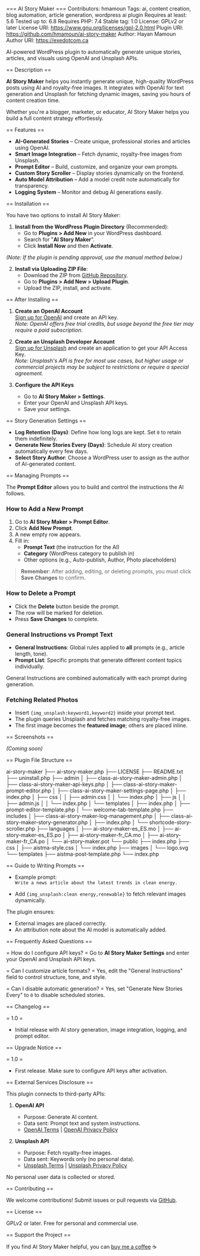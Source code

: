 === AI Story Maker ===
Contributors: hmamoun
Tags: ai, content creation, blog automation, article generation, wordpress ai plugin
Requires at least: 5.6
Tested up to: 6.8
Requires PHP: 7.4
Stable tag: 1.0
License: GPLv2 or later
License URI: https://www.gnu.org/licenses/gpl-2.0.html
Plugin URI: https://github.com/hmamoun/ai-story-maker
Author: Hayan Mamoun
Author URI: https://exedotcom.ca

AI-powered WordPress plugin to automatically generate unique stories, articles, and visuals using OpenAI and Unsplash APIs.

== Description ==

**AI Story Maker** helps you instantly generate unique, high-quality WordPress posts using AI and royalty-free images. It integrates with OpenAI for text generation and Unsplash for fetching dynamic images, saving you hours of content creation time.

Whether you're a blogger, marketer, or educator, AI Story Maker helps you build a full content strategy effortlessly.

== Features ==

- **AI-Generated Stories** – Create unique, professional stories and articles using OpenAI.
- **Smart Image Integration** – Fetch dynamic, royalty-free images from Unsplash.
- **Prompt Editor** – Build, customize, and organize your own prompts.
- **Custom Story Scroller** – Display stories dynamically on the frontend.
- **Auto Model Attribution** – Add a model credit note automatically for transparency.
- **Logging System** – Monitor and debug AI generations easily.

== Installation ==

You have two options to install AI Story Maker:

1. **Install from the WordPress Plugin Directory** (Recommended):
   - Go to **Plugins > Add New** in your WordPress dashboard.
   - Search for "**AI Story Maker**".
   - Click **Install Now** and then **Activate**.

*(Note: If the plugin is pending approval, use the manual method below.)*

2. **Install via Uploading ZIP File**:
   - Download the ZIP from [GitHub Repository](https://github.com/hmamoun/ai-story-maker).
   - Go to **Plugins > Add New > Upload Plugin**.
   - Upload the ZIP, install, and activate.

== After Installing ==

1. **Create an OpenAI Account**  
   [Sign up for OpenAI](https://platform.openai.com/signup) and create an API key.  
   _Note: OpenAI offers free trial credits, but usage beyond the free tier may require a paid subscription._

2. **Create an Unsplash Developer Account**  
   [Sign up for Unsplash](https://unsplash.com/join) and create an application to get your API Access Key.  
   _Note: Unsplash's API is free for most use cases, but higher usage or commercial projects may be subject to restrictions or require a special agreement._

3. **Configure the API Keys**  
   - Go to **AI Story Maker > Settings**.
   - Enter your OpenAI and Unsplash API keys.
   - Save your settings.

== Story Generation Settings ==

- **Log Retention (Days)**: Define how long logs are kept. Set `0` to retain them indefinitely.
- **Generate New Stories Every (Days)**: Schedule AI story creation automatically every few days.
- **Select Story Author**: Choose a WordPress user to assign as the author of AI-generated content.

== Managing Prompts ==

The **Prompt Editor** allows you to build and control the instructions the AI follows.

### How to Add a New Prompt

1. Go to **AI Story Maker > Prompt Editor**.
2. Click **Add New Prompt**.
3. A new empty row appears.
4. Fill in:
   - **Prompt Text** (the instruction for the AI)
   - **Category** (WordPress category to publish in)
   - Other options (e.g., Auto-publish, Author, Photo placeholders)

> **Remember**: After adding, editing, or deleting prompts, you must click **Save Changes** to confirm.

### How to Delete a Prompt

- Click the **Delete** button beside the prompt.
- The row will be marked for deletion.
- Press **Save Changes** to complete.

### General Instructions vs Prompt Text

- **General Instructions**: Global rules applied to **all** prompts (e.g., article length, tone).
- **Prompt List**: Specific prompts that generate different content topics individually.

General Instructions are combined automatically with each prompt during generation.

### Fetching Related Photos

- Insert `{img_unsplash:keyword1,keyword2}` inside your prompt text.
- The plugin queries Unsplash and fetches matching royalty-free images.
- The first image becomes the **featured image**; others are placed inline.

== Screenshots ==

_(Coming soon)_

== Plugin File Structure ==

ai-story-maker
├── ai-story-maker.php
├── LICENSE
├── README.txt
├── uninstall.php
├── admin
│   ├── class-ai-story-maker-admin.php
│   ├── class-ai-story-maker-api-keys.php
│   ├── class-ai-story-maker-prompt-editor.php
│   ├── class-ai-story-maker-settings-page.php
│   ├── index.php
│   ├── css
│   │   ├── admin.css
│   │   └── index.php
│   ├── js
│   │   ├── admin.js
│   │   └── index.php
│   └── templates
│       ├── index.php
│       ├── prompt-editor-template.php
│       └── welcome-tab-template.php
├── includes
│   ├── class-ai-story-maker-log-management.php
│   ├── class-ai-story-maker-story-generator.php
│   ├── index.php
│   └── shortcode-story-scroller.php
├── languages
│   ├── ai-story-maker-es_ES.mo
│   ├── ai-story-maker-es_ES.po
│   ├── ai-story-maker-fr_CA.mo
│   ├── ai-story-maker-fr_CA.po
│   └── ai-story-maker.pot
└── public
    ├── index.php
    ├── css
    │   ├── aistma-style.css
    │   └── index.php
    ├── images
    │   └── logo.svg
    └── templates
        ├── aistma-post-template.php
        └── index.php
        
== Guide to Writing Prompts ==

- Example prompt:  
  `Write a news article about the latest trends in clean energy.`

- Add `{img_unsplash:clean energy,renewable}` to fetch relevant images dynamically.

The plugin ensures:
- External images are placed correctly.
- An attribution note about the AI model is automatically added.

== Frequently Asked Questions ==

= How do I configure API keys? =
Go to **AI Story Maker Settings** and enter your OpenAI and Unsplash API keys.

= Can I customize article formats? =
Yes, edit the "General Instructions" field to control structure, tone, and style.

= Can I disable automatic generation? =
Yes, set "Generate New Stories Every" to `0` to disable scheduled stories.

== Changelog ==

= 1.0 =
- Initial release with AI story generation, image integration, logging, and prompt editor.

== Upgrade Notice ==

= 1.0 =
- First release. Make sure to configure API keys after activation.

== External Services Disclosure ==

This plugin connects to third-party APIs:

1. **OpenAI API**
   - Purpose: Generate AI content.
   - Data sent: Prompt text and system instructions.
   - [OpenAI Terms](https://openai.com/policies/terms-of-use) | [OpenAI Privacy Policy](https://openai.com/policies/privacy-policy)

2. **Unsplash API**
   - Purpose: Fetch royalty-free images.
   - Data sent: Keywords only (no personal data).
   - [Unsplash Terms](https://unsplash.com/terms) | [Unsplash Privacy Policy](https://unsplash.com/privacy)

No personal user data is collected or stored.

== Contributing ==

We welcome contributions! Submit issues or pull requests via [GitHub](https://github.com/hmamoun/ai-story-maker).

== License ==

GPLv2 or later. Free for personal and commercial use.

== Support the Project ==

If you find AI Story Maker helpful, you can [buy me a coffee](https://buymeacoffee.com/78vcTEm4i) ☕
